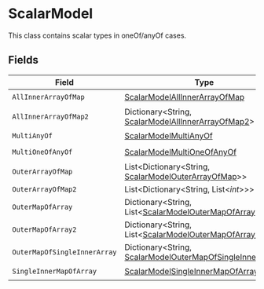 # ScalarModel

This class contains scalar types in oneOf/anyOf cases.


## Fields

| Field                                                                                                                     | Type                                                                                                                      | Required                                                                                                                  | Description                                                                                                               |
| ------------------------------------------------------------------------------------------------------------------------- | ------------------------------------------------------------------------------------------------------------------------- | ------------------------------------------------------------------------------------------------------------------------- | ------------------------------------------------------------------------------------------------------------------------- |
| `AllInnerArrayOfMap`                                                                                                      | [ScalarModelAllInnerArrayOfMap](../../Models/Shared/ScalarModelAllInnerArrayOfMap.md)                                     | :heavy_check_mark:                                                                                                        | N/A                                                                                                                       |
| `AllInnerArrayOfMap2`                                                                                                     | Dictionary<String, [ScalarModelAllInnerArrayOfMap2](../../Models/Shared/ScalarModelAllInnerArrayOfMap2.md)>               | :heavy_check_mark:                                                                                                        | N/A                                                                                                                       |
| `MultiAnyOf`                                                                                                              | [ScalarModelMultiAnyOf](../../Models/Shared/ScalarModelMultiAnyOf.md)                                                     | :heavy_check_mark:                                                                                                        | N/A                                                                                                                       |
| `MultiOneOfAnyOf`                                                                                                         | [ScalarModelMultiOneOfAnyOf](../../Models/Shared/ScalarModelMultiOneOfAnyOf.md)                                           | :heavy_check_mark:                                                                                                        | N/A                                                                                                                       |
| `OuterArrayOfMap`                                                                                                         | List<Dictionary<String, [ScalarModelOuterArrayOfMap](../../Models/Shared/ScalarModelOuterArrayOfMap.md)>>                 | :heavy_minus_sign:                                                                                                        | N/A                                                                                                                       |
| `OuterArrayOfMap2`                                                                                                        | List<Dictionary<String, List<*int*>>>                                                                                     | :heavy_minus_sign:                                                                                                        | N/A                                                                                                                       |
| `OuterMapOfArray`                                                                                                         | Dictionary<String, List<[ScalarModelOuterMapOfArray](../../Models/Shared/ScalarModelOuterMapOfArray.md)>>                 | :heavy_minus_sign:                                                                                                        | N/A                                                                                                                       |
| `OuterMapOfArray2`                                                                                                        | Dictionary<String, List<[ScalarModelOuterMapOfArray2](../../Models/Shared/ScalarModelOuterMapOfArray2.md)>>               | :heavy_minus_sign:                                                                                                        | N/A                                                                                                                       |
| `OuterMapOfSingleInnerArray`                                                                                              | Dictionary<String, [ScalarModelOuterMapOfSingleInnerArray](../../Models/Shared/ScalarModelOuterMapOfSingleInnerArray.md)> | :heavy_check_mark:                                                                                                        | N/A                                                                                                                       |
| `SingleInnerMapOfArray`                                                                                                   | [ScalarModelSingleInnerMapOfArray](../../Models/Shared/ScalarModelSingleInnerMapOfArray.md)                               | :heavy_check_mark:                                                                                                        | N/A                                                                                                                       |